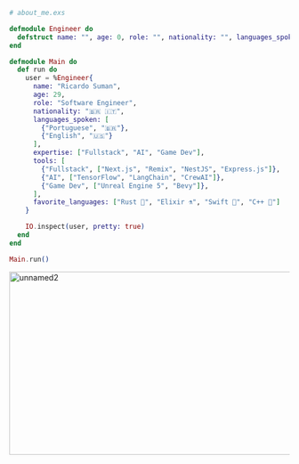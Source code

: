 ```elixir
# about_me.exs

defmodule Engineer do
  defstruct name: "", age: 0, role: "", nationality: "", languages_spoken: [], expertise: [], tools: [], favorite_languages: []
end

defmodule Main do
  def run do
    user = %Engineer{
      name: "Ricardo Suman",
      age: 29,
      role: "Software Engineer",
      nationality: "🇧🇷 🇮🇹",
      languages_spoken: [
        {"Portuguese", "🇧🇷"},
        {"English", "🇺🇸"}
      ],
      expertise: ["Fullstack", "AI", "Game Dev"],
      tools: [
        {"Fullstack", ["Next.js", "Remix", "NestJS", "Express.js"]},
        {"AI", ["TensorFlow", "LangChain", "CrewAI"]},
        {"Game Dev", ["Unreal Engine 5", "Bevy"]},
      ],
      favorite_languages: ["Rust 🦀", "Elixir ⚗️", "Swift 🍏", "C++ 💾"]
    }

    IO.inspect(user, pretty: true)
  end
end

Main.run()
```

<!--<img src="https://github.com/user-attachments/assets/1537554e-6389-466a-8d4e-12f90d619697">-->
<!-- <img src="https://github.com/user-attachments/assets/d60ea55b-9d57-4832-8e2e-c352c4e26da0"> -->
<!-- <img width="1200" height="400" alt="Mask group" src="https://github.com/user-attachments/assets/efd23216-0f29-44ad-a2f1-536ceef28932" /> -->
<img width="1024" height="329" alt="unnamed2" src="https://github.com/user-attachments/assets/36eb3833-d2b6-45a3-8cf8-456d12c6a453" />

<!--<img src="https://github.com/user-attachments/assets/f4cabbb3-2c1c-4fca-becd-c2ef3538ba97">-->
